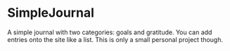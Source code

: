 # SimpleJournal

A simple journal with two categories: goals and gratitude. You can add entries onto the site like a list. This is only a small personal project though.
